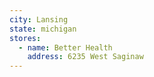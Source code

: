 ```yaml
---
city: Lansing
state: michigan
stores:
  - name: Better Health
    address: 6235 West Saginaw
---
```

